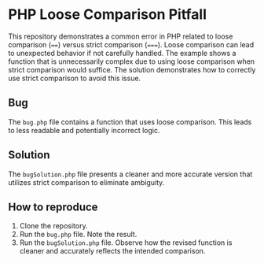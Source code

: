 # PHP Loose Comparison Pitfall

This repository demonstrates a common error in PHP related to loose comparison (`==`) versus strict comparison (`===`). Loose comparison can lead to unexpected behavior if not carefully handled.  The example shows a function that is unnecessarily complex due to using loose comparison when strict comparison would suffice. The solution demonstrates how to correctly use strict comparison to avoid this issue.

## Bug
The `bug.php` file contains a function that uses loose comparison.  This leads to less readable and potentially incorrect logic.

## Solution
The `bugSolution.php` file presents a cleaner and more accurate version that utilizes strict comparison to eliminate ambiguity.

## How to reproduce
1. Clone the repository.
2. Run the `bug.php` file. Note the result.
3. Run the `bugSolution.php` file. Observe how the revised function is cleaner and accurately reflects the intended comparison.